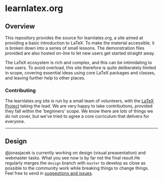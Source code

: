 # learnlatex.org

## Overview

This repository provides the source for learnlatex.org, a site aimed at
providing a basic introduction to LaTeX. To make the material accessible, it is
broken down into a series of small lessons. The demonstration files provided
are also hosted on-line to let new users get started straight away.

The LaTeX ecosystem is rich and complex, and this can be intimidating to new
users. To avoid overload, this site therefore is quite deliberately limited in
scope, covering essential ideas using core LaTeX packages and classes, and
leaving further help to other places.

### Contributing

The learnlatex.org site is run by a small team of volunteers, with the [LaTeX
Project](https://www.latex-project.org) taking the lead. We are very happy to
take contributions, provided they fall within the 'beginners' scope. We know
there are _lots_ of things we do not cover, but we've tried to agree a core
curriculum that delivers for everyone.

---

## Design

@jonasjacek is currently working on design (visual preasentation) and webmaster 
tasks. What you see now is by far not the final result.He regularly merges the 
`design` branch with `master` to develop as close as possible to the community 
work while breaking things to change things. Feel free to send in [suggestions 
and issues](https://github.com/learnlatex/learnlatex.github.io/issues).
